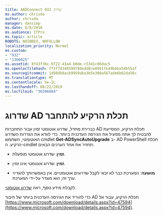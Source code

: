 ```yaml
---
title: AADConnect שדרוג 932
ms.author: chrisda
author: chrisda
manager: dansimp
ms.date: 6/8/2018
ms.audience: ITPro
ms.topic: article
ROBOTS: NOINDEX, NOFOLLOW
localization_priority: Normal
ms.custom:
- "932"
- "1300025"
ms.assetid: 8f43f36c-9722-43a4-b0de-c5341c06dac5
ms.openlocfilehash: ff3f74348599788edd8ce0991fe49bb6a54b55af
ms.sourcegitcommit: 1d98db8acb9959aba3b5e308a567ade6b62da56c
ms.translationtype: MT
ms.contentlocale: he-IL
ms.lasthandoff: 08/22/2019
ms.locfileid: "36506084"
---
```

# <a name="upgrade-azure-ad-connect"></a>שדרוג AD תכלת הרקיע להתחבר

כברירת מחדל, שדרוג אוטומטי זמין עבור התחברות AD תכלת הרקיע, המסייעת להבטיח לך אתה מפעיל את הגירסה העדכנית ביותר. כדי לוודא את הגדרות השדרוג האוטומטי, השתמש cmdlet **Get-ADSyncAutoUpgrade** ב- AD PowerShell תכלת הרקיע. ה-cmdlet תחזיר את אחד הערכים הבאים:

- **זמין**: שדרוג אוטומטי מופעלת.

- **זמין**: שדרוג אוטומטי אינו זמין.

- **מושעה**: המערכת כבר לא זכאי לקבל שדרוגים אוטומטיים. אין באפשרותך להגדיר ערך זה; הוא מוגדר על-ידי המערכת.

לקבלת מידע נוסף, ראה [שדרוג אוטומטי](https://docs.microsoft.com/azure/active-directory/connect/active-directory-aadconnect-feature-automatic-upgrade).

כדי להוריד את הגירסה העדכנית ביותר של חיבור AD תכלת הרקיע, עבור אל [https://www.microsoft.com/download/details.aspx?id=47594](https://www.microsoft.com/download/details.aspx?id=47594).

